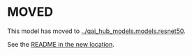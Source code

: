 
# MOVED
This model has moved to [../qai_hub_models.models.resnet50](../resnet50).

See the [README in the new location](../resnet50/README.md).
